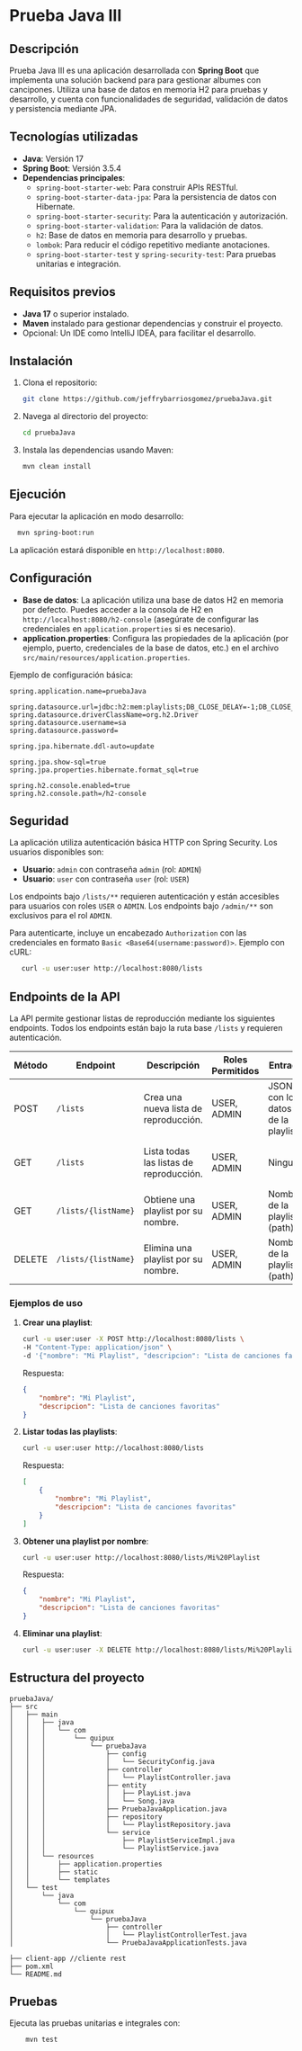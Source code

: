 # Prueba Java III

## Descripción
Prueba Java III es una aplicación desarrollada con **Spring Boot** que implementa una solución backend para para gestionar albumes con cancipones. Utiliza una base de datos en memoria H2 para pruebas y desarrollo, y cuenta con funcionalidades de seguridad, validación de datos y persistencia mediante JPA.

## Tecnologías utilizadas
- **Java**: Versión 17
- **Spring Boot**: Versión 3.5.4
- **Dependencias principales**:
    - `spring-boot-starter-web`: Para construir APIs RESTful.
    - `spring-boot-starter-data-jpa`: Para la persistencia de datos con Hibernate.
    - `spring-boot-starter-security`: Para la autenticación y autorización.
    - `spring-boot-starter-validation`: Para la validación de datos.
    - `h2`: Base de datos en memoria para desarrollo y pruebas.
    - `lombok`: Para reducir el código repetitivo mediante anotaciones.
    - `spring-boot-starter-test` y `spring-security-test`: Para pruebas unitarias e integración.

## Requisitos previos
- **Java 17** o superior instalado.
- **Maven** instalado para gestionar dependencias y construir el proyecto.
- Opcional: Un IDE como IntelliJ IDEA, para facilitar el desarrollo.

## Instalación
1. Clona el repositorio:
   ```bash
   git clone https://github.com/jeffrybarriosgomez/pruebaJava.git
   ```
2. Navega al directorio del proyecto:
   ```bash
   cd pruebaJava
   ```
3. Instala las dependencias usando Maven:
   ```bash
   mvn clean install
   ```

## Ejecución
Para ejecutar la aplicación en modo desarrollo:
```bash
  mvn spring-boot:run
```
La aplicación estará disponible en `http://localhost:8080`.

## Configuración
- **Base de datos**: La aplicación utiliza una base de datos H2 en memoria por defecto. Puedes acceder a la consola de H2 en `http://localhost:8080/h2-console` (asegúrate de configurar las credenciales en `application.properties` si es necesario).
- **application.properties**: Configura las propiedades de la aplicación (por ejemplo, puerto, credenciales de la base de datos, etc.) en el archivo `src/main/resources/application.properties`.

Ejemplo de configuración básica:
```properties
spring.application.name=pruebaJava

spring.datasource.url=jdbc:h2:mem:playlists;DB_CLOSE_DELAY=-1;DB_CLOSE_ON_EXIT=FALSE 
spring.datasource.driverClassName=org.h2.Driver
spring.datasource.username=sa
spring.datasource.password=

spring.jpa.hibernate.ddl-auto=update

spring.jpa.show-sql=true
spring.jpa.properties.hibernate.format_sql=true

spring.h2.console.enabled=true
spring.h2.console.path=/h2-console
```

## Seguridad
La aplicación utiliza autenticación básica HTTP con Spring Security. Los usuarios disponibles son:
- **Usuario**: `admin` con contraseña `admin` (rol: `ADMIN`)
- **Usuario**: `user` con contraseña `user` (rol: `USER`)

Los endpoints bajo `/lists/**` requieren autenticación y están accesibles para usuarios con roles `USER` o `ADMIN`. Los endpoints bajo `/admin/**` son exclusivos para el rol `ADMIN`.

Para autenticarte, incluye un encabezado `Authorization` con las credenciales en formato `Basic <Base64(username:password)>`. Ejemplo con cURL:
```bash
   curl -u user:user http://localhost:8080/lists
```

## Endpoints de la API
La API permite gestionar listas de reproducción mediante los siguientes endpoints. Todos los endpoints están bajo la ruta base `/lists` y requieren autenticación.

| Método | Endpoint                | Descripción                              | Roles Permitidos | Entrada                              | Respuesta                          |
|--------|-------------------------|------------------------------------------|------------------|--------------------------------------|------------------------------------|
| POST   | `/lists`               | Crea una nueva lista de reproducción.    | USER, ADMIN      | JSON con los datos de la playlist    | 201 Created con la playlist creada |
| GET    | `/lists`               | Lista todas las listas de reproducción. | USER, ADMIN      | Ninguna                              | 200 OK con lista de playlists      |
| GET    | `/lists/{listName}`    | Obtiene una playlist por su nombre.      | USER, ADMIN      | Nombre de la playlist (path)         | 200 OK con la playlist o 404       |
| DELETE | `/lists/{listName}`    | Elimina una playlist por su nombre.      | USER, ADMIN      | Nombre de la playlist (path)         | 204 No Content o 404               |

### Ejemplos de uso
1. **Crear una playlist**:
   ```bash
   curl -u user:user -X POST http://localhost:8080/lists \
   -H "Content-Type: application/json" \
   -d '{"nombre": "Mi Playlist", "descripcion": "Lista de canciones favoritas"}'
   ```
   Respuesta:
   ```json
   {
       "nombre": "Mi Playlist",
       "descripcion": "Lista de canciones favoritas"
   }
   ```

2. **Listar todas las playlists**:
   ```bash
   curl -u user:user http://localhost:8080/lists
   ```
   Respuesta:
   ```json
   [
       {
           "nombre": "Mi Playlist",
           "descripcion": "Lista de canciones favoritas"
       }
   ]
   ```

3. **Obtener una playlist por nombre**:
   ```bash
   curl -u user:user http://localhost:8080/lists/Mi%20Playlist
   ```
   Respuesta:
   ```json
   {
       "nombre": "Mi Playlist",
       "descripcion": "Lista de canciones favoritas"
   }
   ```

4. **Eliminar una playlist**:
   ```bash
   curl -u user:user -X DELETE http://localhost:8080/lists/Mi%20Playlist
   ```

## Estructura del proyecto
```
pruebaJava/
├── src
│   ├── main
│   │   ├── java
│   │   │   └── com
│   │   │       └── quipux
│   │   │           └── pruebaJava
│   │   │               ├── config
│   │   │               │   └── SecurityConfig.java
│   │   │               ├── controller
│   │   │               │   └── PlaylistController.java
│   │   │               ├── entity
│   │   │               │   ├── PlayList.java
│   │   │               │   └── Song.java
│   │   │               ├── PruebaJavaApplication.java
│   │   │               ├── repository
│   │   │               │   └── PlaylistRepository.java
│   │   │               └── service
│   │   │                   ├── PlaylistServiceImpl.java
│   │   │                   └── PlaylistService.java
│   │   └── resources
│   │       ├── application.properties
│   │       ├── static
│   │       └── templates
│   └── test
│       └── java
│           └── com
│               └── quipux
│                   └── pruebaJava
│                       ├── controller
│                       │   └── PlaylistControllerTest.java
│                       └── PruebaJavaApplicationTests.java

├── client-app //cliente rest
├── pom.xml
└── README.md
```

## Pruebas
Ejecuta las pruebas unitarias e integrales con:

```bash
    mvn test
```

